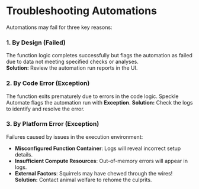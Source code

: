 # Troubleshooting Automations  

Automations may fail for three key reasons:

### 1. By Design  (**Failed**)
The function logic completes successfully but flags the automation as failed due to data not meeting specified checks or analyses.  
**Solution:** Review the automation run reports in the UI.

### 2. By Code Error  (**Exception**)
The function exits prematurely due to errors in the code logic. Speckle Automate flags the automation run with **Exception**. 
**Solution:** Check the logs to identify and resolve the error.

### 3. By Platform Error  (**Exception**)
Failures caused by issues in the execution environment:  
- **Misconfigured Function Container**: Logs will reveal incorrect setup details.  
- **Insufficient Compute Resources**: Out-of-memory errors will appear in logs.  
- **External Factors**: Squirrels may have chewed through the wires!  
  **Solution:** Contact animal welfare to rehome the culprits.
